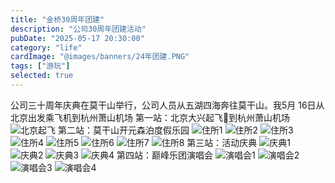 ```yaml
---
title: "金桥30周年团建"
description: "公司30周年团建活动"
pubDate: "2025-05-17 20:30:00"
category: "life"
cardImage: "@images/banners/24年团建.PNG"
tags: ["游玩"]
selected: true
---
```


公司三十周年庆典在莫干山举行，公司人员从五湖四海奔往莫干山。我5月 16日从北京出发乘飞机到杭州萧山机场
第一站：北京大兴起飞🛫到杭州萧山机场
![北京起飞](https://github.com/citynight/blog-image/assets/7713239/45d0ad29-0bc2-426e-96d6-8ad0d4632d0e)
第二站：莫干山开元森泊度假乐园
![住所1](https://github.com/citynight/blog-image/assets/7713239/3aa7c860-302f-417a-970f-16d9f8c3b764)
![住所2](https://github.com/citynight/blog-image/assets/7713239/b4393399-7962-41e5-9035-1b5b57749635)
![住所3](https://github.com/citynight/blog-image/assets/7713239/5f400b93-7976-4983-b01c-2ea2d72a3f9b)
![住所4](https://github.com/citynight/blog-image/assets/7713239/143050a0-db86-4134-aa3e-98e2c43f0055)
![住所5](https://github.com/citynight/blog-image/assets/7713239/41b7560e-88e7-43a4-9a8e-587a1fd5296f)
![住所6](https://github.com/citynight/blog-image/assets/7713239/98d6ddd1-263f-4142-a11f-0eb5407b5dd1)
![住所7](https://github.com/citynight/blog-image/assets/7713239/d1952303-c843-4c3d-b0eb-6e2d85fb30f3)
![住所8](https://github.com/citynight/blog-image/assets/7713239/6ec7cecd-6f8b-4941-b9be-f2e393a6c41f)
第三站：活动庆典
![庆典1](https://github.com/citynight/blog-image/assets/7713239/a960c6e8-0228-4669-bc76-1f624a419620)
![庆典2](https://github.com/citynight/blog-image/assets/7713239/b9a47377-a188-41da-9ac3-ec78ec5def5e)
![庆典3](https://github.com/citynight/blog-image/assets/7713239/d558843b-1172-42f1-a456-f8f0d2659569)
![庆典4](https://github.com/citynight/blog-image/assets/7713239/74b36b51-2dec-4538-a9d9-727fa16e9fbe)
第四站：巅峰乐团演唱会
![演唱会1](https://github.com/citynight/blog-image/assets/7713239/92ce1e4d-f057-4e6d-8057-3e04b3f64fc9)
![演唱会2](https://github.com/citynight/blog-image/assets/7713239/2361b5ca-c98f-43fa-81fe-9b67e4185a3e)
![演唱会3](https://github.com/citynight/blog-image/assets/7713239/fd14bb11-bcf1-486d-9705-bd33d5ed33a0)
![演唱会4](https://github.com/citynight/blog-image/assets/7713239/5f04cc4d-4c2d-4dc2-9c90-183d9c5b3199)

